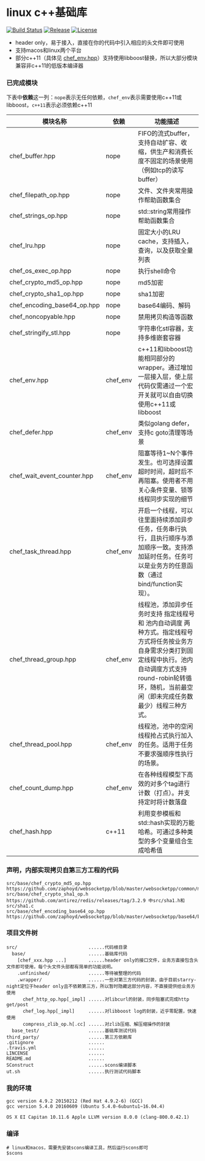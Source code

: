 # linux c++基础库

[![Build Status](https://travis-ci.org/q191201771/starry-night.svg?branch=master)](https://travis-ci.org/q191201771/starry-night)
[![Release](https://img.shields.io/github/release/q191201771/starry-night.svg)](https://github.com/q191201771/starry-night/releases)
[![License](https://img.shields.io/badge/license-MIT-brightgreen.svg)](https://github.com/q191201771/starry-night/blob/master/LICENSE)

* header only，易于接入，直接在你的代码中引入相应的头文件即可使用
* 支持macos和linux两个平台
* 部分c++11（具体见 [chef_env.hpp](https://github.com/q191201771/starry-night/blob/master/src/base/chef_env.hpp)）支持使用libboost替换，所以大部分模块兼容非c++11的低版本编译器

### 已完成模块

下表中**依赖**这一列：`nope`表示无任何依赖，`chef_env`表示需要使用c++11或libboost，`c++11`表示必须依赖c++11

模块名称 | 依赖 | 功能描述 |
---------|------|----------|
chef_buffer.hpp             | nope     | FIFO的流式buffer，支持自动扩容、收缩，供生产和消费长度不固定的场景使用（例如tcp的读写buffer） |
chef_filepath_op.hpp        | nope     | 文件、文件夹常用操作帮助函数集合 |
chef_strings_op.hpp         | nope     | std::string常用操作帮助函数集合 |
chef_lru.hpp                | nope     | 固定大小的LRU cache，支持插入，查询，以及获取全量列表 |
chef_os_exec_op.hpp         | nope     | 执行shell命令 |
chef_crypto_md5_op.hpp      | nope     | md5加密 |
chef_crypto_sha1_op.hpp     | nope     | sha1加密 |
chef_encoding_base64_op.hpp | nope     | base64编码、解码 |
chef_noncopyable.hpp        | nope     | 禁用拷贝构造等函数 |
chef_stringify_stl.hpp      | nope     | 字符串化stl容器，支持多维嵌套容器 |
chef_env.hpp                | chef_env | c++11和libboost功能相同部分的wrapper。通过增加一层接入层，使上层代码仅需通过一个宏开关就可以自由切换使用c++11或libboost |
chef_defer.hpp              | chef_env | 类似golang defer，支持c goto清理等场景 |
chef_wait_event_counter.hpp | chef_env | 阻塞等待1~N个事件发生。也可选择设置超时时间，超时后不再阻塞。使用者不用关心条件变量、锁等线程同步实现的细节 |
chef_task_thread.hpp        | chef_env | 开启一个线程，可以往里面持续添加异步任务，任务串行执行，且执行顺序与添加顺序一致。支持添加延时任务。任务可以是业务方的任意函数（通过bind/function实现）。 |
chef_thread_group.hpp       | chef_env | 线程池，添加异步任务时支持 指定线程号 和 池内自动调度 两种方式。指定线程号方式将任务按业务方自身需求分类打到固定线程中执行。池内自动调度方式支持round-robin轮转循环，随机，当前最空闲（即未完成任务数最少）线程三种方式。 |
chef_thread_pool.hpp        | chef_env | 线程池，池中的空闲线程抢占式执行加入的任务。适用于任务不要求强顺序性执行的场景。 |
chef_count_dump.hpp         | chef_env | 在各种线程模型下高效的对多个tag进行计数（打点）。并支持定时将计数落盘 |
chef_hash.hpp               | c++11    | 利用变参模板和std::hash实现的万能哈希。可通过多种类型的多个变量组合生成哈希值 |

### 声明，内部实现拷贝自第三方工程的代码

```
src/base/chef_crypto_md5_op.hpp      https://github.com/zaphoyd/websocketpp/blob/master/websocketpp/common/md5.hpp
src/base/chef_crypto_sha1_op.h       https://github.com/antirez/redis/releases/tag/3.2.9 中src/sha1.h和src/sha1.c
src/base/chef_encoding_base64_op.hpp https://github.com/zaphoyd/websocketpp/blob/master/websocketpp/base64/base64.hpp
```

### 项目文件树

```
src/                          ......代码根目录
  base/                       ......基础库代码
    [chef_xxx.hpp ...]        ......header only的接口文件，业务方直接包含头文件即可使用，每个头文件头部都有简单的功能说明。
    .unfinished/              ......等待被整理的代码
    .wrapper/                 ......一些对第三方代码的封装，由于目前starry-night定位于header only且不依赖第三方，所以暂时隐藏这部分内容，不直接提供给业务方使用
      chef_http_op.hpp[_impl] ......对libcurl的封装，同步阻塞式完成http get/post
      chef_log.hpp[_impl]     ......对libboost log的封装，近乎零配置，快速使用
      compress_zlib_op.h[.cc] ......对zlib压缩、解压缩操作的封装
  base_test/                  ......基础库测试代码
third_party/                  ......第三方依赖库
.gitignore                    ......
.travis.yml                   ......
LINCENSE                      ......
README.md                     ......
SConstruct                    ......scons编译脚本
ut.sh                         ......执行测试代码脚本
```

### 我的环境

```
gcc version 4.9.2 20150212 (Red Hat 4.9.2-6) (GCC)
gcc version 5.4.0 20160609 (Ubuntu 5.4.0-6ubuntu1~16.04.4)

OS X EI Capitan 10.11.6 Apple LLVM version 8.0.0 (clang-800.0.42.1)
```

### 编译

```
# linux和macos，需要先安装scons编译工具，然后运行scons即可
$scons
```

